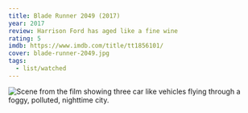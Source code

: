 ```yaml
---
title: Blade Runner 2049 (2017)
year: 2017
review: Harrison Ford has aged like a fine wine
rating: 5
imdb: https://www.imdb.com/title/tt1856101/
cover: blade-runner-2049.jpg
tags:
  - list/watched
---
```


![Scene from the film showing three car like vehicles flying through a foggy, polluted, nighttime city.](/img/films/media/blade-runner-2049.jpg "Flying cars, but not as you know them.")
